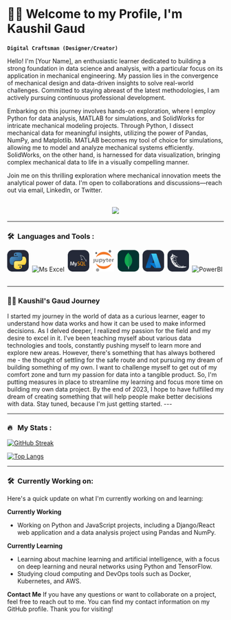 # 🏄‍♂️ Welcome to my Profile, I'm Kaushil Gaud

**`Digital Craftsman (Designer/Creator)`**

Hello! I'm [Your Name], an enthusiastic learner dedicated to building a strong foundation in data science and analysis, with a particular focus on its application in mechanical engineering. My passion lies in the convergence of mechanical design and data-driven insights to solve real-world challenges. Committed to staying abreast of the latest methodologies, I am actively pursuing continuous professional development.

Embarking on this journey involves hands-on exploration, where I employ Python for data analysis, MATLAB for simulations, and SolidWorks for intricate mechanical modeling projects. Through Python, I dissect mechanical data for meaningful insights, utilizing the power of Pandas, NumPy, and Matplotlib. MATLAB becomes my tool of choice for simulations, allowing me to model and analyze mechanical systems efficiently. SolidWorks, on the other hand, is harnessed for data visualization, bringing complex mechanical data to life in a visually compelling manner.

Join me on this thrilling exploration where mechanical innovation meets the analytical power of data. I'm open to collaborations and discussions—reach out via email, LinkedIn, or Twitter. 

<p align="center">
  <br>
  <img src="https://media4.giphy.com/media/gh0RRgkTXedvF0pDc0/giphy.gif?cid=ecf05e47wjnsbbien128y8hxcmhlrxmo3wheninhm395igoz&rid=giphy.gif&ct=g" />
  <br>
</p>

---

### 🛠 &nbsp;Languages and Tools :

<p>
<img src="https://github.com/tandpfun/skill-icons/blob/59059d9d1a2c092696dc66e00931cc1181a4ce1f/icons/Python-Dark.svg" title="Python" alt = "Python" width="50" height="50"/>&nbsp;  
<img src="https://github.com/sempostma/office365-icons/blob/4ef2ee3dc5705f4ab23bc5fc7f236884d0bc10f3/png/1024/excel.png" title="Ms Excel" alt = "Ms Excel" width="40" height="40"/>&nbsp;  
<img src="https://github.com/tandpfun/skill-icons/blob/59059d9d1a2c092696dc66e00931cc1181a4ce1f/icons/MySQL-Dark.svg" title="Mysql" alt = "Mysql" width="50" height="50"/>&nbsp;
<img src="https://github.com/devicons/devicon/blob/1119b9f84c0290e0f0b38982099a2bd027a48bf1/icons/jupyter/jupyter-original-wordmark.svg" title="Jupyter" alt = "Jupyter" width="50" height="50"/>&nbsp; 
<img src="https://github.com/tandpfun/skill-icons/blob/59059d9d1a2c092696dc66e00931cc1181a4ce1f/icons/MongoDB.svg" title="Mongodb" alt = "Mongodb" width="50" height="50"/>&nbsp; 
<img src="https://github.com/tandpfun/skill-icons/blob/59059d9d1a2c092696dc66e00931cc1181a4ce1f/icons/Azure-Dark.svg" title="Azure" alt = "Azure" width="50" height="50"/>&nbsp; 
<img src="https://github.com/tandpfun/skill-icons/blob/59059d9d1a2c092696dc66e00931cc1181a4ce1f/icons/Flask-Dark.svg" title="Flask" alt = "Flask" width="50" height="50"/>&nbsp; 
<img src="https://github.com/microsoft/PowerBI-Icons/blob/f1d4dd6cd52338a186f58bc29c437f64cf6b327b/SVG/Power-BI.svg" title="PowerBI" alt = "PowerBI" width="40" height="40"/>&nbsp;  
  
  
  
</p>

---
 <summary><h3>👨‍💻 Kaushil's Gaud Journey</h3></summary>
 I started my journey in the world of data as a curious learner, eager to understand how data works and how it can be used to make informed decisions. As I delved deeper, I realized my passion for the field and my desire to excel in it. I've been teaching myself about various data technologies and tools, constantly pushing myself to learn more and explore new areas. However, there's something that has always bothered me - the thought of settling for the safe route and not pursuing my dream of building something of my own. I want to challenge myself to get out of my comfort zone and turn my passion for data into a tangible product. So, I'm putting measures in place to streamline my learning and focus more time on building my own data project. By the end of 2023, I hope to have fulfilled my dream of creating something that will help people make better decisions with data. Stay tuned, because I'm just getting started.
---
  
</p>

---

### 🔥 &nbsp; My Stats :
[![GitHub Streak](http://github-readme-streak-stats.herokuapp.com?user=iamkd99&theme=vision-friendly-dark)](https://git.io/streak-stats)

[![Top Langs](https://github-readme-stats.vercel.app/api/top-langs/?username=iamkd99&layout=compact&theme=vision-friendly-dark)](https://github.com/anuraghazra/github-readme-stats)

---
</p>


### 🛠 &nbsp;Currently Working on:

Here's a quick update on what I'm currently working on and learning:

**Currently Working**

- Working on Python and JavaScript projects, including a Django/React web application and a data analysis project using Pandas and NumPy.

**Currently Learning**

- Learning about machine learning and artificial intelligence, with a focus on deep learning and neural networks using Python and TensorFlow.
- Studying cloud computing and DevOps tools such as Docker, Kubernetes, and AWS.




**Contact Me**
If you have any questions or want to collaborate on a project, feel free to reach out to me.
You can find my contact information on my GitHub profile. Thank you for visiting!




